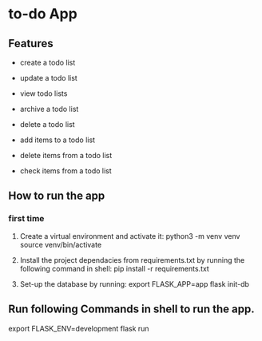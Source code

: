 # to-do App

## Features
- create a todo list
- update a todo list
- view todo lists
- archive a todo list
- delete a todo list

- add items to a todo list
- delete items from a todo list
- check items from a todo list

## How to run the app

### first time
1. Create a virtual environment and activate it:
	python3 -m venv venv
	source venv/bin/activate

2. Install the project dependacies from requirements.txt by running the following command in shell:
	pip install -r requirements.txt

3. Set-up the database by running:
	export FLASK_APP=app
	flask init-db

## Run following Commands in shell to run the app.
export FLASK_ENV=development
flask run
